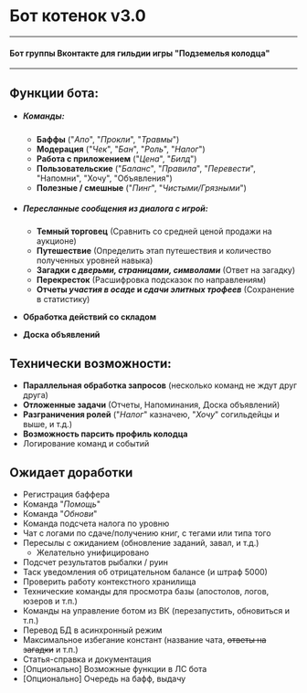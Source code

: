 # Бот котенок v3.0
___
#### Бот группы Вконтакте для гильдии игры "Подземелья колодца"
___

## Функции бота:

- ##### Команды:
  - **Баффы** ("_Апо_", "_Прокли_", "_Травмы_")
  - **Модерация** ("_Чек_", "_Бан_", "_Роль_", "_Налог_")
  - **Работа с приложением** ("_Цена_", "_Билд_")
  - **Пользовательские** ("_Баланс_", "_Правила_", "_Перевести_", "Напомни", "Хочу", "Объявления")
  - **Полезные / смешные** ("_Пинг_", "_Чистыми/Грязными_")
- ##### Пересланные сообщения из диалога с игрой:
  - **Темный торговец** (Сравнить со средней ценой продажи на аукционе)
  - **Путешествие** (Определить этап путешествия и количество полученных уровней навыка)
  - **Загадки с _дверьми, страницами, символами_** (Ответ на загадку)
  - **Перекресток** (Расшифровка подсказок по направлениям)
  - **Отчеты _участия в осаде_ и _сдачи элитных трофеев_** (Сохранение в статистику)


- **Обработка действий со складом**
- **Доска объявлений**


## Технически возможности:

- **Параллельная обработка запросов** (несколько команд не ждут друг друга)
- **Отложенные задачи** (Отчеты, Напоминания, Доска объявлений)
- **Разграничения ролей** ("_Налог_" казначею, "_Хочу_" согильдейцы и выше, и т.д.)
- **Возможность парсить профиль колодца**
- Логирование команд и событий

## Ожидает доработки
- Регистрация баффера
- Команда "_Помощь_"
- Команда "_Обнови_"
- Команда подсчета налога по уровню
- Чат с логами по сдаче/получению книг, с тегами или типа того
- Пересылы с ожиданием (обновление заданий, завал, и т.д.)
  - Желательно унифицировано
- Подсчет результатов рыбалки / руин
- Таск уведомления об отрицательном балансе (и штраф 5000)
- Проверить работу контекстного хранилища
- Технические команды для просмотра базы (апостолов, логов, юзеров и т.п.)
- Команды на управление ботом из ВК (перезапустить, обновиться и т.п.)
- Перевод БД в асинхронный режим
- Максимальное избегание констант (название чата, ~~ответы на загадки~~ и т.п.)
- Статья-справка и документация
- [Опционально] Возможные функции в ЛС бота
- [Опционально] Очередь на бафф, выдачу
